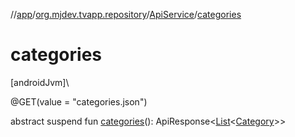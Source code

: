 //[app](../../../index.md)/[org.mjdev.tvapp.repository](../index.md)/[ApiService](index.md)/[categories](categories.md)

# categories

[androidJvm]\

@GET(value = &quot;categories.json&quot;)

abstract suspend fun [categories](categories.md)(): ApiResponse&lt;[List](https://kotlinlang.org/api/latest/jvm/stdlib/kotlin.collections/-list/index.html)&lt;[Category](../../org.mjdev.tvapp.data.remote/-category/index.md)&gt;&gt;
